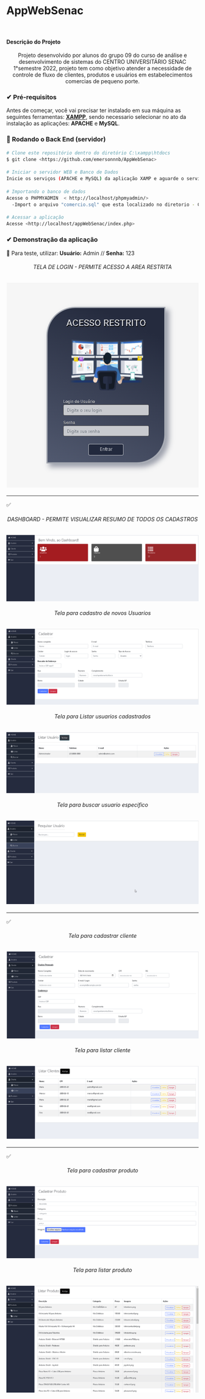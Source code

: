 # AppWebSenac
<br>

#### Descrição do Projeto
<p align="center">Projeto desenvolvido por alunos do grupo 09 do curso de análise e desenvolvimento de sistemas do CENTRO UNIVERSITÁRIO SENAC 1°semestre 2022, projeto tem como objetivo atender a necessidade de controle de fluxo de clientes, produtos e usuários em estabelecimentos comercias de pequeno porte.</p>

### ✔ Pré-requisitos

Antes de começar, você vai precisar ter instalado em sua máquina as seguintes ferramentas:
[**XAMPP**](https://www.apachefriends.org/pt_br/download.html), sendo necessario selecionar no ato da instalação as aplicações: **APACHE** e **MySQL**. 


### 🎲 Rodando o Back End (servidor)

```bash
# Clone este repositório dentro do diretório C:\xampp\htdocs
$ git clone <https://github.com/emersonnnb/AppWebSenac>

# Iniciar o servidor WEB e Banco de Dados
Inicie os serviços (APACHE e MySQL) da aplicação XAMP e aguarde o serviço ficar ativo.

# Importando o banco de dados
Acesse o PHPMYADMIN  < http://localhost/phpmyadmin/> 
  -Import o arquivo "comercio.sql" que esta localizado no diretorio - C:\xampp\htdocs\appWebSenac\bd

# Acessar a aplicação
Acesse <http://localhost/appWebSenac/index.php>
```

### ✔ Demonstração da aplicação
🔐 Para teste, utilizar: **Usuário:** Admin // **Senha:** 123<br>
<h6 align="center">TELA DE LOGIN - PERMITE ACESSO A AREA RESTRITA</h6>
<h4 align="center">
  <img alt="tela login" title="#Tela_Login" src="https://github.com/emersonnnb/AppWebSenac/blob/Master/img/readme/tela-login.png" />
</h4>
<HR>✅
  <h6 align="center">DASHBOARD - PERMITE VISUALIZAR RESUMO DE TODOS OS CADASTROS</h6>
<h4 align="center">
  <img alt="tela Dashboard" title="#Tela_Dashboard" src="https://github.com/emersonnnb/AppWebSenac/blob/Master/img/readme/dashboard.png" />
</h4>
  
  <h6 align="center">Tela para cadastro de novos Usuarios</h6>
<h4 align="center">
  <img alt="tela cadastro usuario" title="#Tela_cadastro_usuario" src="https://github.com/emersonnnb/AppWebSenac/blob/Master/img/readme/cadastro-user.png" />
</h4>
      
  <h6 align="center">Tela para Listar usuarios cadastrados</h6>
<h4 align="center">
  <img alt="tela listar usuario" title="#Tela_listar_usuario" src="https://github.com/emersonnnb/AppWebSenac/blob/Master/img/readme/listar-user.png" />
</h4>
             
  <h6 align="center">Tela para buscar usuario especifico</h6>
<h4 align="center">
  <img alt="tela buscar usuario" title="#Tela_buscar_usuario" src="https://github.com/emersonnnb/AppWebSenac/blob/Master/img/readme/buscar-ser.png" />
</h4>
<hr>✅                
<h6 align="center">Tela para cadastrar cliente</h6>
<h4 align="center">
  <img alt="tela cadastrar cliente" title="#Tela_cadastrar_cliente" src="https://github.com/emersonnnb/AppWebSenac/blob/Master/img/readme/cadastro-cliente.png" />
</h4>
  
  <h6 align="center">Tela para listar cliente</h6>
<h4 align="center">
  <img alt="tela listar cliente" title="#Tela_listar_cliente" src="https://github.com/emersonnnb/AppWebSenac/blob/Master/img/readme/listar-cliente.png" />
</h4>

  <hr>✅               
<h6 align="center">Tela para cadastrar produto</h6>
<h4 align="center">
  <img alt="tela cadastrar produto" title="#Tela_cadastrar_produto" src="https://github.com/emersonnnb/AppWebSenac/blob/Master/img/readme/cadastro-produto.png" />
</h4>
  
  <h6 align="center">Tela para listar produto</h6>
<h4 align="center">
  <img alt="tela listar produto" title="#Tela_listar_produto" src="https://github.com/emersonnnb/AppWebSenac/blob/Master/img/readme/listar-produto.png" />
</h4>
